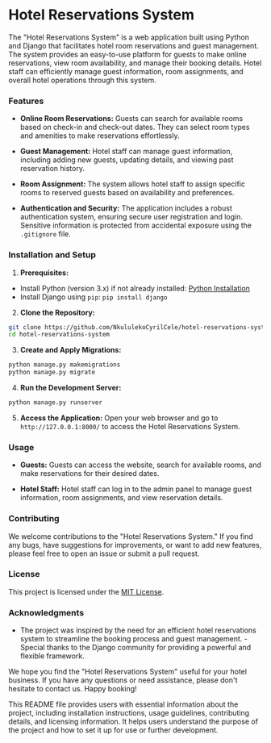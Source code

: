 # Hotel Reservations System

The "Hotel Reservations System" is a web application built using Python and Django that facilitates hotel room reservations and guest management. The system provides an easy-to-use platform for guests to make online reservations, view room availability, and manage their booking details. Hotel staff can efficiently manage guest information, room assignments, and overall hotel operations through this system.

### Features

- **Online Room Reservations:** Guests can search for available rooms based on check-in and check-out dates. They can select room types and amenities to make reservations effortlessly.

- **Guest Management:** Hotel staff can manage guest information, including adding new guests, updating details, and viewing past reservation history.

- **Room Assignment:** The system allows hotel staff to assign specific rooms to reserved guests based on availability and preferences.

- **Authentication and Security:** The application includes a robust authentication system, ensuring secure user registration and login. Sensitive information is protected from accidental exposure using the `.gitignore` file.

### Installation and Setup

1. **Prerequisites:**

- Install Python (version 3.x) if not already installed: [Python Installation](https://www.python.org/downloads/)
- Install Django using `pip`: `pip install django`

2. **Clone the Repository:**

```bash
git clone https://github.com/NkululekoCyrilCele/hotel-reservations-system.git
cd hotel-reservations-system
```

3. **Create and Apply Migrations:**

```bash
python manage.py makemigrations
python manage.py migrate
```

4. **Run the Development Server:**

```bash
python manage.py runserver
```

5. **Access the Application:**
   Open your web browser and go to `http://127.0.0.1:8000/` to access the Hotel Reservations System.

### Usage

- **Guests:** Guests can access the website, search for available rooms, and make reservations for their desired dates.

- **Hotel Staff:** Hotel staff can log in to the admin panel to manage guest information, room assignments, and view reservation details.

### Contributing

We welcome contributions to the "Hotel Reservations System." If you find any bugs, have suggestions for improvements, or want to add new features, please feel free to open an issue or submit a pull request.

### License

This project is licensed under the [MIT License](https://opensource.org/license/mit/).

### Acknowledgments

- The project was inspired by the need for an efficient hotel reservations system to streamline the booking process and guest management.
  -Special thanks to the Django community for providing a powerful and flexible framework.

We hope you find the "Hotel Reservations System" useful for your hotel business. If you have any questions or need assistance, please don't hesitate to contact us. Happy booking!

This README file provides users with essential information about the project, including installation instructions, usage guidelines, contributing details, and licensing information. It helps users understand the purpose of the project and how to set it up for use or further development.
